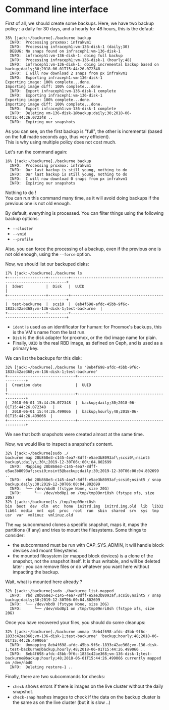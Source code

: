 # Command line interface

First of all, we should create some backups. Here, we have two backup policy : a daily for 30 days, and a hourly for 48 hours, this is the defaut:
```
35% [jack:~/backurne]./backurne backup
  INFO:  Processing proxmox: infrakvm1
  INFO:  Processing infraceph1:vm-136-disk-1 (daily;30)
  DEBUG: No snaps found on infraceph1:vm-136-disk-1
  INFO:  infraceph1:vm-136-disk-1: doing full backup
  INFO:  Processing infraceph1:vm-136-disk-1 (hourly;48)
  INFO:  infraceph1:vm-136-disk-1: doing incremental backup based on backup;daily;30;2018-06-01T15:44:26.072348
  INFO:  I will now download 2 snaps from px infrakvm1
  INFO:  Exporting infraceph1:vm-136-disk-1
Exporting image: 100% complete...done.
Importing image diff: 100% complete...done.
  INFO:  Export infraceph1:vm-136-disk-1 complete
  INFO:  Exporting infraceph1:vm-136-disk-1
Exporting image: 100% complete...done.
Importing image diff: 100% complete...done.
  INFO:  Export infraceph1:vm-136-disk-1 complete
  INFO:  Deleting vm-136-disk-1@backup;daily;30;2018-06-01T15:44:26.072348 .. 
  INFO:  Expiring our snapshots
```
As you can see, on the first backup is "full", the other is incremental (based on the full made seconds ago, thus very efficient).\
This is why using multiple policy does not cost much.


Let's run the command again:
```
16% [jack:~/backurne]./backurne backup
  INFO:  Processing proxmox: infrakvm1
  INFO:  Our last backup is still young, nothing to do
  INFO:  Our last backup is still young, nothing to do
  INFO:  I will now download 0 snaps from px infrakvm1
  INFO:  Expiring our snapshots
```
Nothing to do !\
You can run this command many time, as it will avoid doing backups if the previous one is not old enough.

By default, everything is processed. You can filter things using the following backup options:
  - `--cluster`
  - `--vmid`
  - `--profile`

Also, you can force the processing of a backup, even if the previous one is not old enough, using the `--force` option.


Now, we should list our backuped disks:
```
17% [jack:~/backurne]./backurne ls
+-----------------+---------+--------------------------------------------------------------------+
|  Ident          |  Disk   |  UUID                                                              |
+-----------------+---------+--------------------------------------------------------------------+
|  test-backurne  |  scsi0  |  8eb4f698-afdc-45bb-9f6c-1833c42ae368;vm-136-disk-1;test-backurne  |
+-----------------+---------+--------------------------------------------------------------------+
```
 - `ident` is used as an identificator for human: for Proxmox's backups, this is the VM's name from the last run.
 - `Disk` is the disk adapter for proxmox, or the rbd image name for plain.
 - Finally, `UUID` is the real RBD image, as defined on Ceph, and is used as a primary key.


We can list the backups for this disk:
```
32% [jack:~/backurne]./backurne ls '8eb4f698-afdc-45bb-9f6c-1833c42ae368;vm-136-disk-1;test-backurne'
+------------------------------+-----------------------------------------------+
|  Creation date               |  UUID                                         |
+------------------------------+-----------------------------------------------+
|  2018-06-01 15:44:26.072348  |  backup;daily;30;2018-06-01T15:44:26.072348   |
|  2018-06-01 15:44:26.499066  |  backup;hourly;48;2018-06-01T15:44:26.499066  |
+------------------------------+-----------------------------------------------+
```
We see that both snapshots were created almost at the same time.


Now, we would like to inspect a snapshot's content.
```
32% [jack:~/backurne]sudo ./
backurne map 28b868e3-c145-4ea7-8dff-e5ae3b8093af\;scsi0\;nsint5 backup\;daily\;30\;2019-12-30T06\:00\:04.802699 
  INFO:  Mapping 28b868e3-c145-4ea7-8dff-e5ae3b8093af;scsi0;nsint5@backup;daily;30;2019-12-30T06:00:04.802699 ..
  INFO:  rbd 28b868e3-c145-4ea7-8dff-e5ae3b8093af;scsi0;nsint5 / snap backup;daily;30;2019-12-30T06:00:04.802699
  INFO:  └── /dev/nbd0 (fstype None, size 20G)
  INFO:      └── /dev/nbd0p1 on /tmp/tmp09nri0sh (fstype xfs, size 20G)
32% [jack:~/backurne]ls /tmp/tmp09nri0sh
bin  boot  dev  dlm  etc  home  initrd.img  initrd.img.old  lib  lib32  lib64  media  mnt  opt  proc  root  run  sbin  shared  srv  sys  tmp  usr  var  vmlinuz  vmlinuz.old
```

The `map` subcommand clones a specific snapshot, maps it, maps the partitions (if any) and tries to mount the filesystems.
Some things to consider:
- the subcommand must be run with CAP_SYS_ADMIN, it will handle block devices and mount filesystems.
- the mounted filesystem (or mapped block devices) is a clone of the snapshot, not the snapshot itself. It is thus writable, and will be deleted later : you can remove files or do whatever you want here without impacting the backup.

Wait, what is mounted here already ?
```
32% [jack:~/backurne]sudo ./backurne list-mapped
  INFO:  rbd 28b868e3-c145-4ea7-8dff-e5ae3b8093af;scsi0;nsint5 / snap backup;daily;30;2019-12-30T06:00:04.802699
  INFO:  └── /dev/nbd0 (fstype None, size 20G)
  INFO:      └── /dev/nbd0p1 on /tmp/tmp09nri0sh (fstype xfs, size 20G)
```

Once you have recovered your files, you should do some cleanups:
```
32% [jack:~/backurne]./backurne unmap '8eb4f698-afdc-45bb-9f6c-1833c42ae368;vm-136-disk-1;test-backurne' 'backup;hourly;48;2018-06-01T15:44:26.499066'
  INFO:  Unmapping 8eb4f698-afdc-45bb-9f6c-1833c42ae368;vm-136-disk-1;test-backurne@backup;hourly;48;2018-06-01T15:44:26.499066 ..
  INFO:  8eb4f698-afdc-45bb-9f6c-1833c42ae368;vm-136-disk-1;test-backurne@backup;hourly;48;2018-06-01T15:44:26.499066 currently mapped on /dev/nbd0
  INFO:  Deleting restore-1 ..
```

Finally, there are two subcommands for checks:
 - `check` shows errors if there is images on the live cluster without the daily snapshot.
 - `check-snap` hashes images to check if the data on the backup cluster is the same as on the live cluster (but it is slow ..)
